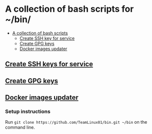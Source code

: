 # A collection of bash scripts for ~/bin/

- [A collection of bash scripts](#a-collection-of-bash-scripts)
  - [Create SSH key for service](#create-ssh-keys-for-service)
  - [Create GPG keys](#create-gpg-keys)
  - [Docker images updater](#docker-images-updater)

## [Create SSH keys for service](README/create-ssh-key-for-service.md)

## [Create GPG keys](README/create-gpg-key.md)

## [Docker images updater](README/docker-images-updater.md)

### Setup instructions

Run `git clone https://github.com/TeamLinux01/bin.git ~/bin` on the command line.

